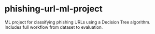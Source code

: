 # phishing-url-ml-project
ML project for classifying phishing URLs using a Decision Tree algorithm. Includes full workflow from dataset to evaluation.
